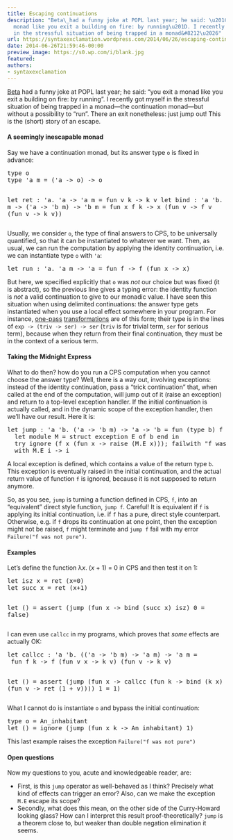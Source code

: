 ```yaml
---
title: Escaping continuations
description: "Beta\_had a funny joke at POPL last year; he said: \u201Cyou exit a
  monad like you exit a building on fire: by running\u201D. I recently got myself
  in the stressful situation of being trapped in a monad&#8212\u2026"
url: https://syntaxexclamation.wordpress.com/2014/06/26/escaping-continuations/
date: 2014-06-26T21:59:46-00:00
preview_image: https://s0.wp.com/i/blank.jpg
featured:
authors:
- syntaxexclamation
---
```


<p><a href="https://www.mpi-sws.org/~beta/Research.html">Beta</a>&nbsp;had a funny joke at POPL last year; he said: &ldquo;you exit a monad like you exit a building on fire: by running&rdquo;. I recently got myself in the stressful situation of being trapped in a monad&mdash;the continuation monad&mdash;but without a possibility to &ldquo;run&rdquo;. There&nbsp;an exit nonetheless: just jump out! This is the (short) story of an escape.</p>
<p><span></span></p>
<h4>A&nbsp;seemingly&nbsp;inescapable monad</h4>
<p>Say we have a continuation monad, but its&nbsp;answer type <code>o</code> is fixed in advance:</p>
<pre>type o
type 'a m = ('a -&gt; o) -&gt; o

let ret : 'a. 'a -&gt; 'a m = fun v k -&gt; k v
let bind : 'a 'b. 'a m -&gt; ('a -&gt; 'b m) -&gt; 'b m = 
  fun x f k -&gt; x (fun v -&gt; f v (fun v -&gt; k v))</pre>
<p>Usually, we consider <code>o</code>, the type of final answers to CPS, to be universally quantified, so that it can be instantiated to whatever we want. Then, as usual, we can run the computation by applying the identity continuation, i.e. we can instantiate type <code>o</code> with <code>'a</code>:</p>
<pre>let run : 'a. 'a m -&gt; 'a = fun f -&gt; f (fun x -&gt; x)</pre>
<p>But here, we specified explicitly that <code>o</code> was&nbsp;<em>not</em> our choice but was fixed (it is abstract), so the previous line gives a typing error: the identity function is&nbsp;<em>not</em> a valid continuation to give to our monadic value. I have seen this situation when using delimited continuations: the answer type gets instantiated when you use a local effect somewhere in your program. For instance, <a href="http://www.brics.dk/RS/07/6/index.html" title="On One-Pass CPS Transformations">one-pass</a> <a href="ftp://ftp.daimi.au.dk/BRICS/RS/02/52/BRICS-RS-02-52.pdf" title="A New One-Pass Transformation into Monadic Normal Form">transformations</a> are of this form; their type is in the lines of&nbsp;<code>exp -&gt; (triv -&gt; ser) -&gt; ser</code> (<code>triv</code> is for trivial term, <code>ser</code> for serious term), because when they return from&nbsp;their final continuation, they must be in the context of a serious term.</p>
<h4>Taking the Midnight Express</h4>
<p>What to do then? how do you run a CPS computation when you cannot choose the answer type? Well, there is a way out, involving exceptions: instead of the identity continuation, pass a &ldquo;trick continuation&rdquo; that, when called at the end of the computation, will jump out of it (raise an exception) and return to a top-level exception handler. If the initial continuation is actually called, and in the dynamic scope of the exception handler, then we&rsquo;ll have our result. Here it is:</p>
<pre>let jump : 'a 'b. ('a -&gt; 'b m) -&gt; 'a -&gt; 'b = fun (type b) f x -&gt;
  let module M = struct exception E of b end in
  try ignore (f x (fun x -&gt; raise (M.E x))); failwith &quot;f was not pure&quot;
  with M.E i -&gt; i</pre>
<p>A local exception is defined, which contains a value of the return type <code>b</code>. This exception is eventually raised in the initial continuation, and the actual return value of function <code>f</code> is ignored, because it is not supposed to return anymore.</p>
<p>So, as you see, <code>jump</code> is turning a function defined in CPS, <code>f</code>, into an &ldquo;equivalent&rdquo; direct style function, <code>jump f</code>. Careful! It is equivalent if <code>f</code> is applying its initial continuation, i.e. if <code>f</code> has a pure, direct style counterpart. Otherwise, e.g. if <code>f</code> drops&nbsp;its continuation at one point, then the exception might not be raised, <code>f</code> might terminate and <code>jump f</code> fail with my error <code>Failure(&quot;f was not pure&quot;)</code>.</p>
<h4>Examples</h4>
<p>Let&rsquo;s define the function&nbsp;&lambda;<em>x</em>. (<em>x</em>&nbsp;+ 1) = 0 in CPS and then test it on 1:</p>
<pre>let isz x = ret (x=0)
let succ x = ret (x+1)

let () = assert (jump (fun x -&gt; bind (succ x) isz) 0 = false)</pre>
<p>I can even use <code>callcc</code> in my programs, which proves that <em>some</em> effects are actually OK:</p>
<pre>let callcc : 'a 'b. (('a -&gt; 'b m) -&gt; 'a m) -&gt; 'a m =
 fun f k -&gt; f (fun v x -&gt; k v) (fun v -&gt; k v)

let () =  assert (jump (fun x -&gt; 
  callcc (fun k -&gt; bind (k x) (fun v -&gt; ret (1 + v)))) 1 = 1)</pre>
<p>What I cannot do is instantiate <code>o</code> and bypass the initial continuation:</p>
<pre>type o = An_inhabitant
let () = ignore (jump (fun x k -&gt; An_inhabitant) 1)</pre>
<p>This last example raises the exception <code>Failure(&quot;f was not pure&quot;)</code></p>
<h4>Open questions</h4>
<p>Now my questions to you, acute and knowledgeable reader, are:</p>
<ul>
<li>First, is this <code>jump</code> operator as well-behaved as I think? Precisely what kind of effects can trigger an error? Also, can we make the exception <code>M.E</code> escape its scope?</li>
<li>Secondly, what does this mean, on the other side of the Curry-Howard looking glass? How can I interpret this result proof-theoretically? <code>jump</code> is a theorem close to, but weaker than double negation elimination it seems.</li>
</ul>


